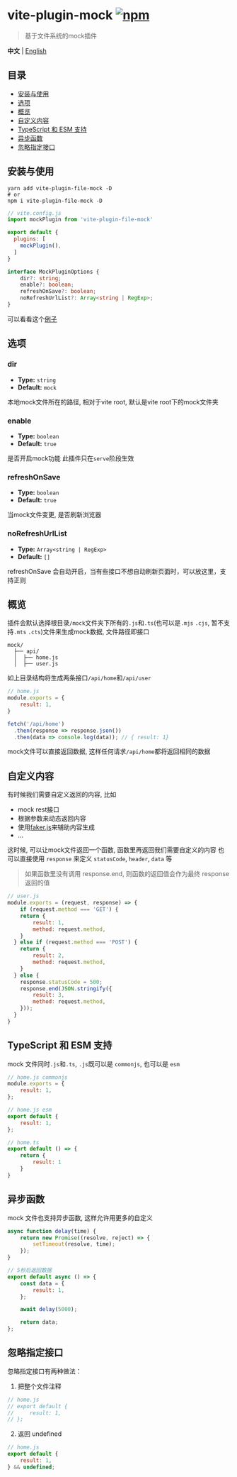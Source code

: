 # vite-plugin-mock [![npm](https://img.shields.io/npm/v/vite-plugin-file-mock.svg)](https://npmjs.com/package/vite-plugin-file-mock)

> 基于文件系统的mock插件

**中文** | [English](./README.md)

## 目录

-   [安装与使用](#安装与使用)
-   [选项](#选项)
-   [概览](#概览)
-   [自定义内容](#自定义内容)
-   [TypeScript 和 ESM 支持](#typescript-和-esm-支持)
-   [异步函数](#异步函数)
-   [忽略指定接口](#忽略指定接口)

## 安装与使用
```shell
yarn add vite-plugin-file-mock -D
# or
npm i vite-plugin-file-mock -D
```

```js
// vite.config.js
import mockPlugin from 'vite-plugin-file-mock'

export default {
  plugins: [
    mockPlugin(),
  ]
}
```

```ts
interface MockPluginOptions {
    dir?: string;
    enable?: boolean;
    refreshOnSave?: boolean;
    noRefreshUrlList?: Array<string | RegExp>;
}
```

可以看看这个[例子](./example/)

## 选项
### dir
- **Type:** `string`
- **Default:** `mock`

本地mock文件所在的路径, 相对于vite root, 默认是vite root下的mock文件夹

### enable
- **Type:** `boolean`
- **Default:** `true`

是否开启mock功能
此插件只在`serve`阶段生效

### refreshOnSave
- **Type:** `boolean`
- **Default:** `true`

当mock文件变更, 是否刷新浏览器

### noRefreshUrlList

-   **Type:** `Array<string | RegExp>`
-   **Default:** `[]`

refreshOnSave 会自动开启，当有些接口不想自动刷新页面时，可以放这里，支持正则

## 概览

插件会默认选择根目录`/mock`文件夹下所有的`.js`和`.ts`(也可以是`.mjs` `.cjs`, 暂不支持`.mts` `.cts`)文件来生成mock数据, 文件路径即接口

```
mock/
  ├── api/
  │  ├── home.js
  │  ├── user.js
```
如上目录结构将生成两条接口`/api/home`和`/api/user`

```js
// home.js
module.exports = {
    result: 1,
}
```
```js
fetch('/api/home')
  .then(response => response.json())
  .then(data => console.log(data)); // { result: 1}
```
mock文件可以直接返回数据, 这样任何请求`/api/home`都将返回相同的数据

## 自定义内容
有时候我们需要自定义返回的内容, 比如
* mock rest接口
* 根据参数来动态返回内容
* 使用[faker.js](https://github.com/faker-js/faker)来辅助内容生成
* ...

这时候, 可以让mock文件返回一个函数, 函数里再返回我们需要自定义的内容
也可以直接使用 `response` 来定义 `statusCode`, `header`, `data` 等

> 如果函数里没有调用 response.end, 则函数的返回值会作为最终 response 返回的值
```js
// user.js
module.exports = (request, response) => {
    if (request.method === 'GET') {
    return {
        result: 1,
        method: request.method,
    }
  } else if (request.method === 'POST') {
    return {
        result: 2,
        method: request.method,
    }
  } else {
    response.statusCode = 500;
    response.end(JSON.stringify({
        result: 3,
        method: request.method,
    }));
  }
}
```

## TypeScript 和 ESM 支持

mock 文件同时`.js`和`.ts`, `.js`既可以是 `commonjs`, 也可以是 `esm`

```js
// home.js commonjs
module.exports = {
    result: 1,
};
```

```js
// home.js esm
export default {
    result: 1,
};
```

```js
// home.ts
export default () => {
    return {
        result: 1
    }
}
```

## 异步函数

mock 文件也支持异步函数, 这样允许用更多的自定义

```js
async function delay(time) {
    return new Promise((resolve, reject) => {
        setTimeout(resolve, time);
    });
}

// 5秒后返回数据
export default async () => {
    const data = {
        result: 1,
    };

    await delay(5000);

    return data;
};
```

## 忽略指定接口

忽略指定接口有两种做法：

1. 把整个文件注释

```js
// home.js
// export default {
//     result: 1,
// };
```

2. 返回 undefined

```js
// home.js
export default {
    result: 1,
} && undefined;
```
